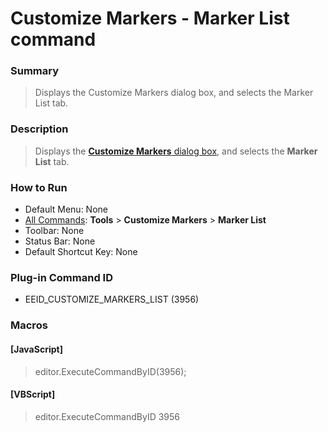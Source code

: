 # Customize Markers - Marker List command

### Summary

> Displays the Customize Markers dialog box, and selects the Marker List tab.

### Description

> Displays the [**Customize Markers** dialog box](../../dlg/customize_markers/index), and selects the **Marker List** tab.

### How to Run

- Default Menu: None
- [All Commands](all_commands): **Tools** >
**Customize Markers** \> **Marker List**
- Toolbar: None
- Status Bar: None
- Default Shortcut Key: None

### Plug-in Command ID

- EEID\_CUSTOMIZE\_MARKERS\_LIST (3956)

### Macros

#### \[JavaScript\]

> editor.ExecuteCommandByID(3956);

#### \[VBScript\]

> editor.ExecuteCommandByID 3956